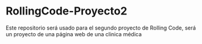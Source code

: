 # RollingCode-Proyecto2
Este repositorio será usado para el segundo proyecto de Rolling Code, será un proyecto de una página web de una clinica médica

